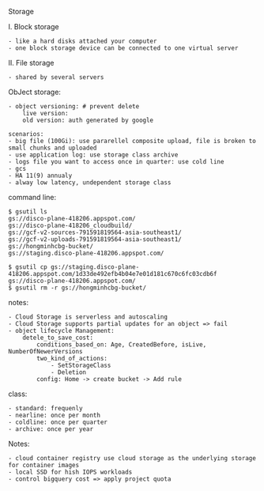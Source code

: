 Storage

I. Block storage

    - like a hard disks attached your computer
    - one block storage device can be connected to one virtual server
II. File storage 

    - shared by several servers

ObJect storage:

    - object versioning: # prevent delete 
        live version:
        old version: auth generated by google
    
    scenarios:
    - big file (100Gi): use pararellel composite upload, file is broken to small chunks and uploaded 
    - use application log: use storage class archive
    - logs file you want to access once in quarter: use cold line
    - gcs
    - HA 11(9) annualy
    - alway low latency, undependent storage class

command line:

    $ gsutil ls
    gs://disco-plane-418206.appspot.com/
    gs://disco-plane-418206_cloudbuild/
    gs://gcf-v2-sources-791591819564-asia-southeast1/
    gs://gcf-v2-uploads-791591819564-asia-southeast1/
    gs://hongminhcbg-bucket/
    gs://staging.disco-plane-418206.appspot.com/

    $ gsutil cp gs://staging.disco-plane-418206.appspot.com/1d33de492efb4b04e7e01d181c670c6fc03cdb6f gs://disco-plane-418206.appspot.com/
    $ gsutil rm -r gs://hongminhcbg-bucket/

notes:
 
    - Cloud Storage is serverless and autoscaling
    - Cloud Storage supports partial updates for an object => fail
    - object lifecycle Management:
        detele_to_save_cost:
            conditions_based_on: Age, CreatedBefore, isLive, NumberOfNewerVersions
            two_kind_of_actions:
                - SetStorageClass
                - Deletion
            config: Home -> create bucket -> Add rule

class:
    
    - standard: frequenly
    - nearline: once per month
    - coldline: once per quarter
    - archive: once per year

Notes:

    - cloud container registry use cloud storage as the underlying storage for container images
    - local SSD for hish IOPS workloads
    - control bigquery cost => apply project quota


    
